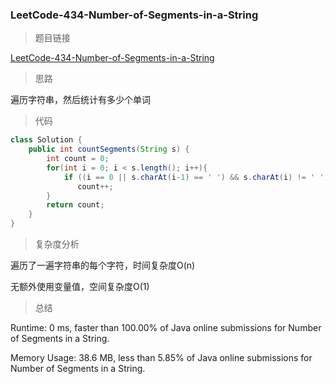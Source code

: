 ### LeetCode-434-Number-of-Segments-in-a-String

> 题目链接

[LeetCode-434-Number-of-Segments-in-a-String](https://leetcode.com/problems/number-of-segments-in-a-string/)

> 思路

遍历字符串，然后统计有多少个单词

> 代码

```java
class Solution {
    public int countSegments(String s) {
        int count = 0;
        for(int i = 0; i < s.length(); i++){
            if ((i == 0 || s.charAt(i-1) == ' ') && s.charAt(i) != ' ') 
               count++;
        }
        return count;
    }
}
```

> 复杂度分析

遍历了一遍字符串的每个字符，时间复杂度O(n)

无额外使用变量值，空间复杂度O(1)

> 总结

Runtime: 0 ms, faster than 100.00% of Java online submissions for Number of Segments in a String.

Memory Usage: 38.6 MB, less than 5.85% of Java online submissions for Number of Segments in a String.
